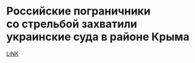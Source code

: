 # Российские пограничники со стрельбой захватили украинские суда в районе Крыма



[LINK](https://varlamov.ru/3193302.html)